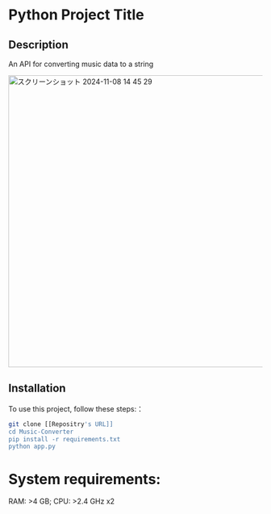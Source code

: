 # Python Project Title

## Description

An API for converting music data to a string

<img width="579" alt="スクリーンショット 2024-11-08 14 45 29" src="https://github.com/user-attachments/assets/083dced8-a8b5-4eab-a8df-098c2ad0781e">

## Installation

To use this project, follow these steps:：

```bash
git clone [[Repositry's URL]]
cd Music-Converter
pip install -r requirements.txt
python app.py
```

# System requirements:
RAM: >4 GB;
CPU: >2.4 GHz x2
